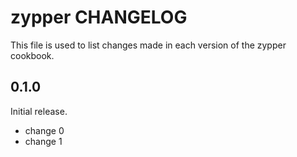 # zypper CHANGELOG

This file is used to list changes made in each version of the zypper cookbook.

## 0.1.0

Initial release.

- change 0
- change 1
